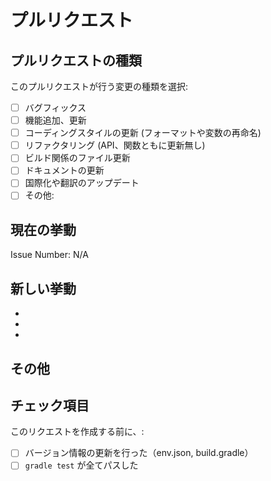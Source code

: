 # プルリクエスト

<!--- Please provide a general summary of your changes in the title above -->

## プルリクエストの種類

<!-- Please try to limit your pull request to one type, submit multiple pull requests if needed. -->

このプルリクエストが行う変更の種類を選択:

- [ ] バグフィックス
- [ ] 機能追加、更新
- [ ] コーディングスタイルの更新 (フォーマットや変数の再命名)
- [ ] リファクタリング (API、関数ともに更新無し)
- [ ] ビルド関係のファイル更新
- [ ] ドキュメントの更新
- [ ] 国際化や翻訳のアップデート
- [ ] その他:

## 現在の挙動

<!-- Please describe the current behavior that you are modifying, or link to a relevant issue. -->

Issue Number: N/A

## 新しい挙動

<!-- Please describe the behavior or changes that are being added by this PR. -->

-
-
-

## その他

<!-- Any other information that is important to this PR such as screenshots of how the component looks before and after the change. -->

## チェック項目

このリクエストを作成する前に、:

- [ ] バージョン情報の更新を行った（env.json, build.gradle）
- [ ] `gradle test` が全てパスした
